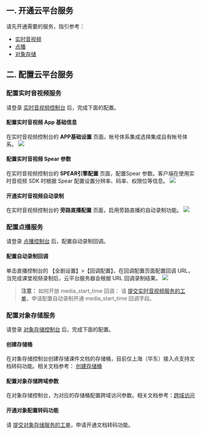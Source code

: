 ## 一. 开通云平台服务

请先开通需要的服务，指引参考：
- [实时音视频](/product/trtc)
- [点播](/document/product/266/8757)
- [对象存储](/product/cos/getting-started)

## 二. 配置云平台服务
###  配置实时音视频服务
请登录 [实时音视频控制台](http://console.tcecqpoc.fsphere.cn/ilvb?show=1) 后，完成下面的配置。
#### 配置实时音视频 App 基础信息
在实时音视频控制台的 **APP基础设置** 页面，帐号体系集成选择集成自有帐号体系。
![](http://imgcache.tcecqpoc.fsphere.cn/image/main.qcloudimg.com/raw/4fd5152b04c86fad42c926dbfb1baa6f.png)

####  配置实时音视频 Spear 参数
在实时音视频控制台的 **SPEAR引擎配置** 页面，配置Spear 参数。客户端在使用实时音视频 SDK 时根据 Spear 配置设置分辨率、码率、权限位等信息。
![](http://imgcache.tcecqpoc.fsphere.cn/image/main.qcloudimg.com/raw/f0dba39e36a19b27dfbcbd876db8205b.png)    

####  开通实时音视频自动录制
在实时音视频控制台的 **旁路直播配置** 页面，启用旁路直播的自动录制功能。
![](http://imgcache.tcecqpoc.fsphere.cn/image/main.qcloudimg.com/raw/3ef089bfb13724d92c5aae73e1ed2632.png)
### 配置点播服务
请登录 [点播控制台](http://console.tcecqpoc.fsphere.cn/video) 后，配置自动录制回调。
####  配置自动录制回调
单击直播控制台的 【全剧设置】>【回调配置】，在回调配置页面配置回调 URL，当完成课堂视频录制后，云平台服务器会根据 URL 回调录制结果。
![](http://imgcache.tcecqpoc.fsphere.cn/image/main.qcloudimg.com/raw/cab7d959ce9bfe40ec71a07047043ed4.png)
> **注意：**
> 如何开放 media_start_time 回调：
> 请 [提交实时音视频服务的工单](http://console.tcecqpoc.fsphere.cn/workorder/category/create?level1_id=29&level2_id=37&source=0)，申请配置自动录制开通 media_start_time 回调字段。

### 配置对象存储服务
请登录 [对象存储控制台](http://console.tcecqpoc.fsphere.cn/cos5) 后，完成下面的配置。
####  创建存储桶
在对象存储控制台创建存储课件文档的存储桶，目前仅上海（华东）接入点支持文档转码功能。相关文档参考： [创建存储桶](/document/product/436/6232)

####  配置对象存储跨域参数
在对象存储控制台，为对应的存储桶配置跨域访问参数。相关文档参考：[跨域访问](/document/product/436/13318)

####  开通对象配置转码功能
请 [提交对象存储服务的工单](http://console.tcecqpoc.fsphere.cn/workorder/category/create?level1_id=83&level2_id=84&source=0)，申请开通文档转码功能。
